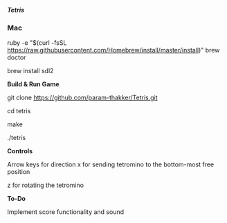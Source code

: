 ***Tetris***


### Mac


ruby -e "$(curl -fsSL https://raw.githubusercontent.com/Homebrew/install/master/install)"
brew doctor


brew install sdl2


**Build & Run Game**

git clone https://github.com/param-thakker/Tetris.git

cd tetris

make

./tetris

**Controls**

Arrow keys for direction
x for sending tetromino to the bottom-most free position

z for rotating the tetromino

**To-Do**

Implement score functionality and sound
